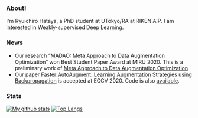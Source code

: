### About!

I'm Ryuichiro Hataya, a PhD student at UTokyo/RA at RIKEN AIP. I am interested in Weakly-supervised Deep Learning.

### News

* Our research “MADAO: Meta Approach to Data Augmentation Optimization” won Best Student Paper Award at MIRU 2020. This is a preliminary work of [Meta Approach to Data Augmentation Optimization](https://arxiv.org/abs/2006.07965).
* Our paper [Faster AutoAugment: Learning Augmentation Strategies using Backpropagation](https://arxiv.org/abs/1911.06987) is accepted at ECCV 2020. Code is also [available](https://github.com/moskomule/dda/tree/fasteraa/faster_autoaugment).

### Stats

[![My github stats](https://github-readme-stats.vercel.app/api?username=moskomule&count_private=true)](https://github.com/anuraghazra/github-readme-stats) [![Top Langs](https://github-readme-stats.vercel.app/api/top-langs/?username=moskomule&hide=javascript,html,css,jupyter%20notebook)](https://github.com/anuraghazra/github-readme-stats)
